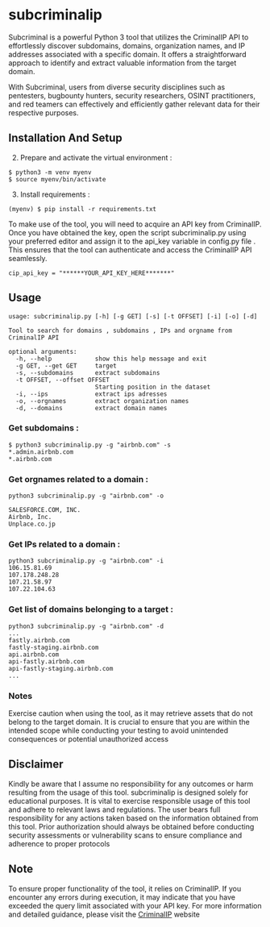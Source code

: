 # subcriminalip

Subcriminal is a powerful Python 3 tool that utilizes the CriminalIP API to effortlessly discover subdomains, domains, organization names, and IP addresses associated with a specific domain. It offers a straightforward approach to identify and extract valuable information from the target domain.

With Subcriminal, users from diverse security disciplines such as pentesters, bugbounty hunters, security researchers, OSINT practitioners, and red teamers can effectively and efficiently gather relevant data for their respective purposes.

## Installation And Setup

2. Prepare and activate the virtual environment :
```
$ python3 -m venv myenv
$ source myenv/bin/activate
```


3. Install requirements :
```
(myenv) $ pip install -r requirements.txt
```

To make use of the tool, you will need to acquire an API key from CriminalIP. Once you have obtained the key, open the script subcriminalip.py using your preferred editor and assign it to the api_key variable in config.py file . This ensures that the tool can authenticate and access the CriminalIP API seamlessly.

```
cip_api_key = "******YOUR_API_KEY_HERE*******"
```

## Usage

```
usage: subcriminalip.py [-h] [-g GET] [-s] [-t OFFSET] [-i] [-o] [-d]

Tool to search for domains , subdomains , IPs and orgname from CriminalIP API

optional arguments:
  -h, --help            show this help message and exit
  -g GET, --get GET     target
  -s, --subdomains      extract subdomains
  -t OFFSET, --offset OFFSET
                        Starting position in the dataset
  -i, --ips             extract ips adresses
  -o, --orgnames        extract organization names
  -d, --domains         extract domain names
```

### Get subdomains :
```
$ python3 subcriminalip.py -g "airbnb.com" -s
*.admin.airbnb.com
*.airbnb.com
```

### Get orgnames related to a domain :
```
python3 subcriminalip.py -g "airbnb.com" -o

SALESFORCE.COM, INC.
Airbnb, Inc.
Unplace.co.jp
```

### Get IPs related to a domain :
```
python3 subcriminalip.py -g "airbnb.com" -i
106.15.81.69
107.178.248.28
107.21.58.97
107.22.104.63
```
### Get list of domains belonging to a target :
```
python3 subcriminalip.py -g "airbnb.com" -d
...
fastly.airbnb.com
fastly-staging.airbnb.com
api.airbnb.com
api-fastly.airbnb.com
api-fastly-staging.airbnb.com
...
```

### Notes

Exercise caution when using the tool, as it may retrieve assets that do not belong to the target domain. It is crucial to ensure that you are within the intended scope while conducting your testing to avoid unintended consequences or potential unauthorized access



## Disclaimer

Kindly be aware that I assume no responsibility for any outcomes or harm resulting from the usage of this tool. subcriminalip is designed solely for educational purposes. It is vital to exercise responsible usage of this tool and adhere to relevant laws and regulations. The user bears full responsibility for any actions taken based on the information obtained from this tool. Prior authorization should always be obtained before conducting security assessments or vulnerability scans to ensure compliance and adherence to proper protocols

## Note
To ensure proper functionality of the tool, it relies on CriminalIP. If you encounter any errors during execution, it may indicate that you have exceeded the query limit associated with your API key. For more information and detailed guidance, please visit the [CriminalIP](https://www.criminalip.io/en/pricing) website
